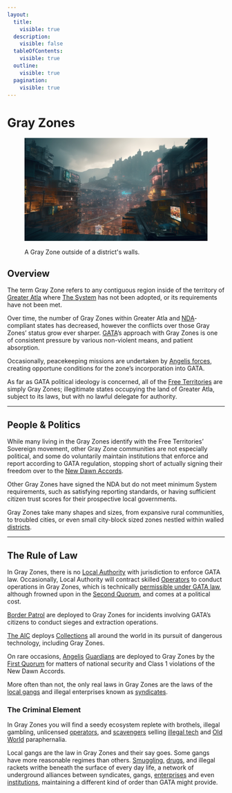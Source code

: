 ```yaml
---
layout:
  title:
    visible: true
  description:
    visible: false
  tableOfContents:
    visible: true
  outline:
    visible: true
  pagination:
    visible: true
---
```


# Gray Zones

<figure><img src="../../../.gitbook/assets/greyzone.png" alt=""><figcaption><p>A Gray Zone outside of a district's walls.</p></figcaption></figure>

## Overview

The term Gray Zone refers to any contiguous region inside of the territory of [Greater Atla](greater-atla.md) where [The System](../enterprise/systema.md) has not been adopted, or its requirements have not been met.&#x20;

Over time, the number of Gray Zones within Greater Atla and [NDA](new-dawn-accords.md)-compliant states has decreased, however the conflicts over those Gray Zones’ status grow ever sharper. [GATA](../)’s approach with Gray Zones is one of consistent pressure by various non-violent means, and patient absorption.

Occasionally, peacekeeping missions are undertaken by [Angelis forces](../military-and-defense/angelis.md), creating opportune conditions for the zone’s incorporation into GATA.

As far as GATA political ideology is concerned, all of the [Free Territories](../../free-territories/) are simply Gray Zones; illegitimate states occupying the land of Greater Atla, subject to its laws, but with no lawful delegate for authority.

***

## **People & Politics**

While many living in the Gray Zones identify with the Free Territories’ Sovereign movement, other Gray Zone communities are not especially political, and some do voluntarily maintain institutions that enforce and report according to GATA regulation, stopping short of actually signing their freedom over to the [New Dawn Accords](new-dawn-accords.md).&#x20;

Other Gray Zones have signed the NDA but do not meet minimum System requirements, such as satisfying reporting standards, or having sufficient citizen trust scores for their prospective local governments.

Gray Zones take many shapes and sizes, from expansive rural communities, to troubled cities, or even small city-block sized zones nestled within walled [districts](districts.md).

***

## **The Rule of Law**

In Gray Zones, there is no [Local Authority](../law-and-order/local-authority.md) with jurisdiction to enforce GATA law. Occasionally, Local Authority will contract skilled [Operators](../enterprise/operators.md) to conduct operations in Gray Zones, which is technically [permissible under GATA law](../enterprise/operators.md#deputized-operators), although frowned upon in the [Second Quorum](governance.md#the-second-quorum), and comes at a political cost.

[Border Patrol](../borders-and-travel/gate-patrol.md) are deployed to Gray Zones for incidents involving GATA’s citizens to conduct sieges and extraction operations.

[The AIC](../institutions/atlan-information-control-aic.md) deploys [Collections](../law-and-order/collections.md) all around the world in its pursuit of dangerous technology, including Gray Zones.

On rare occasions, [Angelis](../military-and-defense/angelis.md) [Guardians](../military-and-defense/angelis.md#guardians) are deployed to Gray Zones by the [First Quorum](governance.md#the-first-quorum) for matters of national security and Class 1 violations of the New Dawn Accords.

More often than not, the only real laws in Gray Zones are the laws of the [local gangs](../criminal-element/gangs.md) and illegal enterprises known as [syndicates](../criminal-element/syndicates.md).

### **The Criminal Element**

In Gray Zones you will find a seedy ecosystem replete with brothels, illegal gambling, unlicensed [operators](../enterprise/operators.md), and [scavengers](../criminal-element/scavengers.md) selling [illegal tech](../law-and-order/tech-regulation.md) and [Old World](../../history/the-old-world.md) paraphernalia.

Local gangs are the law in Gray Zones and their say goes. Some gangs have more reasonable regimes than others. [Smuggling](../criminal-element/smugglers.md), [drugs](broken-reference), and illegal rackets writhe beneath the surface of every day life, a network of underground alliances between syndicates, gangs, [enterprises](../enterprise/) and even [institutions](../institutions/), maintaining a different kind of order than GATA might provide.&#x20;
